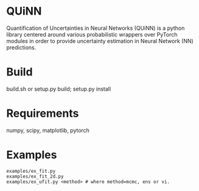 # QUiNN
Quantification of Uncertainties in Neural Networks (QUiNN) is a python library centered around various probabilistic wrappers over PyTorch modules in order to provide uncertainty estimation in Neural Network (NN) predictions.

# Build
build.sh or 
setup.py build; setup.py install

# Requirements
numpy, scipy, matplotlib, pytorch

# Examples
	examples/ex_fit.py
	examples/ex_fit_2d.py
	examples/ex_ufit.py <method> # where method=mcmc, ens or vi.


